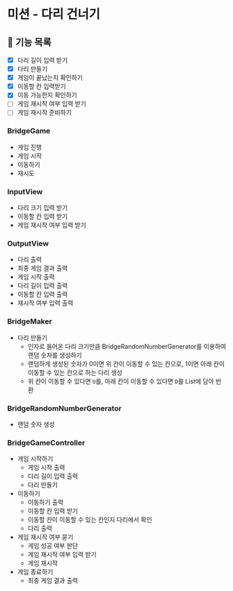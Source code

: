 # 미션 - 다리 건너기

## 📄 기능 목록

- [X] 다리 길이 입력 받기
- [X] 다리 만들기
- [X] 게임이 끝났는지 확인하기
- [X] 이동할 칸 입력받기
- [X] 이동 가능한지 확인하기
- [ ] 게임 재시작 여부 입력 받기
- [ ] 게임 재시작 준비하기

### BridgeGame
- 게임 진행
- 게임 시작
- 이동하기
- 재시도

### InputView
- 다리 크기 입력 받기
- 이동할 칸 입력 받기
- 게임 재시작 여부 입력 받기

### OutputView
- 다리 출력
- 최종 게임 결과 출력
- 게임 시작 출력
- 다리 길이 입력 출력
- 이동할 칸 입력 출력
- 재시작 여부 입력 출력

### BridgeMaker
- 다리 만들기
    - 인자로 들어온 다리 크기만큼 BridgeRandomNumberGenerator를 이용하여 랜덤 숫자를 생성하기
    - 랜덤하게 생성된 숫자가 0이면 위 칸이 이동할 수 있는 칸으로, 1이면 아래 칸이 이동할 수 있는 칸으로 하는 다리 생성
    - 위 칸이 이동할 수 있다면 `U`를, 아래 칸이 이동할 수 있다면 `D`를 List에 담아 반환

### BridgeRandomNumberGenerator
- 랜덤 숫자 생성

### BridgeGameController
- 게임 시작하기
    - 게임 시작 출력
    - 다리 길이 입력 출력
    - 다리 만들기
- 이동하기
    - 이동하기 출력
    - 이동할 칸 입력 받기
    - 이동할 칸이 이동할 수 있는 칸인지 다리에서 확인
    - 다리 출력
- 게임 재시작 여부 묻기
    - 게임 성공 여부 판단
    - 게임 재시작 여부 입력 받기
    - 게임 재시작
- 게임 종료하기
    - 최종 게임 결과 출력
  
